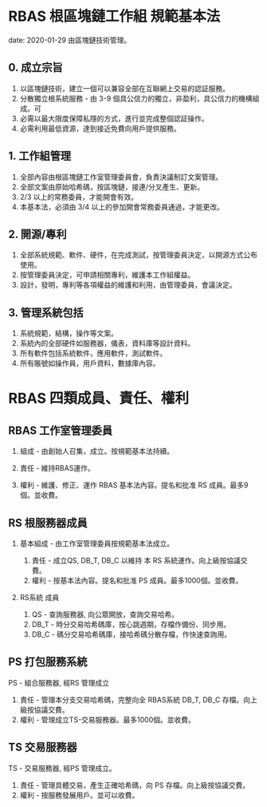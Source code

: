<!-- headings -->

# RBAS 根區塊鏈工作組 規範基本法

date: 2020-01-29 由區塊鏈技術管理。

## 0. 成立宗旨

1. 以區塊鏈技術，建立一個可以兼容全部在互聯網上交易的認証服務。
1. 分散獨立根系統服務 - 由 3-9 個具公信力的獨立，非盈利，具公信力的機構組成。可
1. 必需以最大限度保障私隱的方式，進行並完成整個認証操作。
1. 必需利用最低資源，達到接近免費向用戶提供服務。

## 1. 工作組管理

1. 全部內容由根區塊鏈工作室管理委員會，負責決議制訂文案管理。
1. 全部文案由原始哈希碼，按區塊鏈，接連/分叉產生、更新。
1. 2/3 以上的常務委員，才能開會有效。
1. 本基本法，必須由 3/4 以上的參加開會常務委員通過，才能更改。

## 2. 開源/專利

1. 全部系統規範、軟件、硬件，在完成測試，按管理委員決定，以開源方式公布使用。
1. 按管理委員決定，可申請相關專利，維護本工作組權益。
1. 設計，發明，專利等各項權益的維護和利用，由管理委員，會議決定。

## 3. 管理系統包括

1. 系統規範，結構，操作等文案。
1. 系統內的全部硬件如服務器，儀表，資料庫等設計資料。
1. 所有軟件包括系統軟件，應用軟件，測試軟件。
1. 所有賬號如操作員，用戶資料，數據庫內容。

# RBAS 四類成員、責任、權利

## RBAS 工作室管理委員

1. 組成 -
由創始人召集，成立。按規範基本法持續。

1. 責任 -
維持RBAS運作。

1. 權利 -
維護、修正、運作 RBAS 基本法內容。提名和批准 RS 成員。最多9個。並收費。

## RS 根服務器成員

1. 基本組成 - 由工作室管理委員按規範基本法成立。
    1. 責任 - 成立QS, DB_T, DB_C 以維持 本 RS 系統運作。向上級按協議交費。
    1. 權利 - 按基本法內容。提名和批准 PS 成員。最多1000個。並收費。

1. RS系統 成員
    1. QS - 查詢服務器, 向公眾開放，查詢交易哈希。
    1. DB_T - 時分交易哈希碼庫，按心跳週期，存檔作備份、同步用。
    1. DB_C - 碼分交易哈希碼庫，接哈希碼分散存檔，作快速查詢用。

## PS 打包服務系統

PS - 組合服務器, 經RS 管理成立

1. 責任 -
管理本分支交易哈希碼，完整向全 RBAS系統 DB_T, DB_C 存檔。向上級按協議交費。
1. 權利 -
管理成立TS-交易服務器。最多1000個。並收費。

## TS 交易服務器

TS - 交易服務器, 經PS 管理成立。

1. 責任 -
管理具體交易，產生正確哈希碼，向 PS 存檔。向上級按協議交費。
1. 權利 -
按服務發展用戶。並可以收費。
